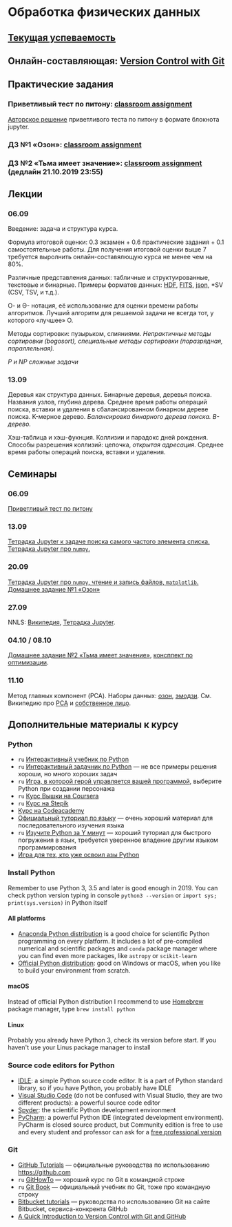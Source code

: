 # Обработка физических данных

## [Текущая успеваемость](https://docs.google.com/spreadsheets/d/1vDz97gQo4BwihAs9YOOjwkPfIMiGrU0guuuDAC9_Sa8/edit?usp=sharing)

## Онлайн-составляющая: [Version Control with Git](https://www.coursera.org/learn/version-control-with-git)

## Практические задания

### Приветливый тест по питону: [classroom assignment](https://classroom.github.com/a/-qPj90qJ)

[Авторское решение](https://github.com/pyoadfe/seminars/blob/master/2_welcome_test_solution.ipynb) приветливого теста по питону в формате блокнота jupyter.

### ДЗ №1 «Озон»: [classroom assignment](https://classroom.github.com/a/v-sEvvWK)

### ДЗ №2 «Тьма имеет значение»: [classroom assignment](https://classroom.github.com/a/HtogelgG) (**дедлайн 21.10.2019 23:55**)

## Лекции

### 06.09
Введение: задача и структура курса.

Формула итоговой оценки: 0.3 экзамен + 0.6 практические задания + 0.1 самостоятельные работы. Для получения итоговой оценки выше 7 требуется выролнить онлайн-составялющую курса не менее чем на 80%.

Различные представления данных: табличные и структуированные, текстовые и бинарные. Примеры форматов данных: [HDF](https://support.hdfgroup.org/HDF5/doc/H5.intro.html), [FITS](https://fits.gsfc.nasa.gov/fits_documentation.html), [json](https://json.org), \*SV (CSV, TSV, и т.д.).

О- и Θ- нотация, её использование для оценки времени работы алгоритмов. Лучший алгоритм для решаемой задачи не всегда тот, у которого «лучшее» О.

Методы сортировки: пузырьком, слияниями. *Непрактичные методы сортировки (bogosort), специальные методы сортировки (поразрядная, параллельная).*

*P и NP сложные задачи*

### 13.09
Деревья как структура данных. Бинарные деревья, деревья поиска. Названия узлов, глубина дерева. Среднее время работы операций поиска, вставки и удаления в сбалансированном бинарном дереве поиска. K-мерное дерево. *Балансировка бинарного дерева поиска. B-дерево.*

Хэш-таблица и хэш-фукнция. Коллизии и парадокс дней рождения. Способы разрешения коллизий: цепочка, *открытая адресация*. Среднее время работы операций поиска, вставки и удаления.

## Семинары
### 06.09
[Приветливый тест по питону](https://github.com/pyoadfe/welcome_test)

### 13.09
 [Тетрадка Jupyter к задаче поиска самого частого элемента списка.](https://github.com/pyoadfe/seminars/blob/master/1_list_vs_dict.ipynb)
 [Тетрадка Jupyter про `numpy`.](https://github.com/pyoadfe/seminars/blob/master/1_tables.ipynb)

### 20.09
[Тетрадка Jupyter про `numpy`, чтение и запись файлов, `matplotlib`.](https://github.com/pyoadfe/seminars/blob/master/1_tables.ipynb)
[Домашнее задание №1 «Озон»](https://github.com/pyoadfe/hw1-o3)

### 27.09
NNLS: [Википедия](https://en.wikipedia.org/wiki/Non-negative_least_squares), [Тетрадка Jupyter](https://github.com/pyoadfe/seminars/blob/master/nnls.ipynb).

### 04.10 / 08.10
[Домашнее задание №2 «Тьма имеет значение»](https://github.com/pyoadfe/hw2-darkmatter), [консппект по оптимизации](https://github.com/pyoadfe/seminars/blob/master/3/nonlinear_ls.pdf).

### 11.10
Метод главных компонент (PCA). Наборы данных: [озон](https://github.com/pyoadfe/seminars/raw/master/ozon.npy), [эмодзи](https://github.com/pyoadfe/seminars/raw/master/emoji.zip). См. Википедию про [PCA](https://ru.wikipedia.org/wiki/Метод_главных_компонент) и [собственное лицо](https://en.wikipedia.org/wiki/Eigenface).


## Дополнительные материалы к курсу

### Python

- `ru` [Интерактивный учебник по Python](https://snakify.org/ru/)
- `ru` [Интерактивный задачник по Python](http://pythontutor.ru) — не все примеры решения хороши, но много хороших задач
- `ru` [Игра, в которой герой управляется вашей программой](http://codecombat.com), выберите Python при создании персонажа
- `ru` [Курс Вышки на Coursera](https://www.coursera.org/learn/python-osnovy-programmirovaniya)
- `ru` [Курс на Stepik](https://stepik.org/course/67/)
- [Курс на Codeacademy](https://www.codecademy.com/learn/learn-python-3)
- [Официальный туториал по языку](https://docs.python.org/3/tutorial/index.html) — очень хороший материал для последовательного изучения языка
- `ru` [Изучите Python за Y минут](https://learnxinyminutes.com/docs/ru-ru/python3-ru/) — хороший туториал для быстрого погружения в язык, требуется уверенное владение другим языком программирования
- [Игра для тех, кто уже освоил азы Python](https://py.checkio.org)

### Install Python

Remember to use Python 3, 3.5 and later is good enough in 2019. You can check python version typing in console `python3 --version` or `import sys; print(sys.version)` in Python itself

#### All platforms
- [Anaconda Python distribution](https://www.anaconda.com/download/) is a good choice for scientific Python programming on every platform. It includes a lot of pre-compiled numerical and scientific packages and `conda` package manager where you can find even more packages, like `astropy` or `scikit-learn`
- [Official Python distribution](https://www.python.org/downloads/): good on Windows or macOS, when you like to build your environment from scratch.

#### macOS
Instead of official Python distribution I recommend to use [Homebrew](http://brew.sh) package manager, type `brew install python`

#### Linux
Probably you already have Python 3, check its version before start. If you haven't use your Linus package manager to install

### Source code editors for Python
- [IDLE](https://docs.python.org/3/library/idle.html): a simple Python source code editor. It is a part of Python standard library, so if you have Python, you probably have IDLE
- [Visual Studio Code](https://code.visualstudio.com) (do not be confused with Visual Studio, they are two different products): a powerful source code editor
- [Spyder](https://www.spyder-ide.org): the scientific Python development environment
- [PyCharm](https://www.jetbrains.com/pycharm/): a powerful Python IDE (integrated development environment). PyCharm is closed source product, but Community edition is free to use and every student and professor can ask for a [free professional version](https://www.jetbrains.com/student/)


### Git

- [GitHub Tutorials](https://guides.github.com) — официальные руководства по использованию <https://github.com>
- `ru` [GitHowTo](https://githowto.com/ru) — хороший курс по Git в командной строке
- `ru` [Git Book](https://git-scm.com/book/ru/v2) — официальный учебник по Git, тоже про командную строку
- [Bitbucket tutorials](https://www.atlassian.com/git/tutorials) — руководства по использованию Git на сайте Bitbucket, сервиса-конкрента GitHub
- [A Quick Introduction to Version Control with Git and GitHub](http://journals.plos.org/ploscompbiol/article?id=10.1371/journal.pcbi.1004668)

